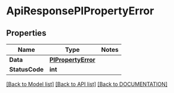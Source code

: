 # ApiResponsePIPropertyError

## Properties
Name | Type | Notes
------------ | ------------- | -------------
**Data** | **[**PIPropertyError**](../Model/PIPropertyError.md)**
**StatusCode** | **int**

[[Back to Model list]](../../DOCUMENTATION.md#documentation-for-models) [[Back to API list]](../../DOCUMENTATION.md#documentation-for-api-endpoints) [[Back to DOCUMENTATION]](../../DOCUMENTATION.md)

